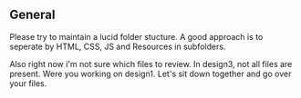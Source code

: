 ## General

Please try to maintain a lucid folder stucture. A good approach is to seperate by HTML, CSS, JS and Resources in subfolders. 

Also right now i'm not sure which files to review. In design3, not all files are present. Were you working on design1. Let's sit down together and go over your files.

